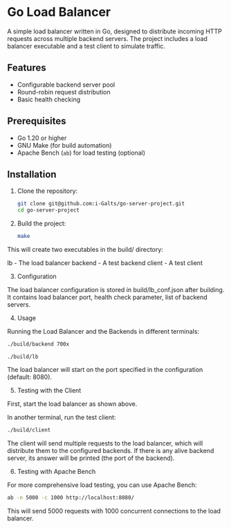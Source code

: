 # Go Load Balancer

A simple load balancer written in Go, designed to distribute incoming HTTP requests across multiple backend servers. The project includes a load balancer executable and a test client to simulate traffic.

## Features

- Configurable backend server pool
- Round-robin request distribution
- Basic health checking

## Prerequisites

- Go 1.20 or higher
- GNU Make (for build automation)
- Apache Bench (`ab`) for load testing (optional)

## Installation

1. Clone the repository:
   ```bash
   git clone git@github.com:i-Galts/go-server-project.git
   cd go-server-project
   ```

2. Build the project:
   ```bash
   make
   ```

This will create two executables in the build/ directory:


lb - The load balancer
backend - A test backend
client - A test client


3. Configuration

The load balancer configuration is stored in build/lb_conf.json after building. It contains load balancer port, health check parameter, list of backend servers.

4. Usage

Running the Load Balancer and the Backends in different terminals:
   ```bash
   ./build/backend 700x
   ```

   ```
   ./build/lb
   ```
   
The load balancer will start on the port specified in the configuration (default: 8080).

5. Testing with the Client

First, start the load balancer as shown above.

In another terminal, run the test client:

   ```bash
   ./build/client
   ```

The client will send multiple requests to the load balancer, which will distribute them to the configured backends. If there is any alive backend server, its answer will be printed (the port of the backend).

6. Testing with Apache Bench

For more comprehensive load testing, you can use Apache Bench:

   ```bash
   ab -n 5000 -c 1000 http://localhost:8080/
   ```

This will send 5000 requests with 1000 concurrent connections to the load balancer.